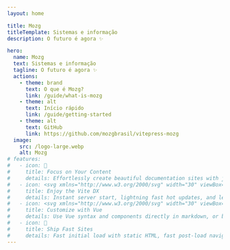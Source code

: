 ```yaml
---
layout: home

title: Mozg
titleTemplate: Sistemas e informação
description: O futuro é agora ✨

hero:
  name: Mozg
  text: Sistemas e informação
  tagline: O futuro é agora ✨
  actions:
    - theme: brand
      text: O que é Mozg?
      link: /guide/what-is-mozg
    - theme: alt
      text: Início rápido
      link: /guide/getting-started
    - theme: alt
      text: GitHub
      link: https://github.com/mozgbrasil/vitepress-mozg
  image:
    src: /logo-large.webp
    alt: Mozg
# features:
#   - icon: 📝
#     title: Focus on Your Content
#     details: Effortlessly create beautiful documentation sites with just markdown.
#   - icon: <svg xmlns="http://www.w3.org/2000/svg" width="30" viewBox="0 0 256 256.32"><defs><linearGradient id="a" x1="-.828%" x2="57.636%" y1="7.652%" y2="78.411%"><stop offset="0%" stop-color="#41D1FF"/><stop offset="100%" stop-color="#BD34FE"/></linearGradient><linearGradient id="b" x1="43.376%" x2="50.316%" y1="2.242%" y2="89.03%"><stop offset="0%" stop-color="#FFEA83"/><stop offset="8.333%" stop-color="#FFDD35"/><stop offset="100%" stop-color="#FFA800"/></linearGradient></defs><path fill="url(#a)" d="M255.153 37.938 134.897 252.976c-2.483 4.44-8.862 4.466-11.382.048L.875 37.958c-2.746-4.814 1.371-10.646 6.827-9.67l120.385 21.517a6.537 6.537 0 0 0 2.322-.004l117.867-21.483c5.438-.991 9.574 4.796 6.877 9.62Z"/><path fill="url(#b)" d="M185.432.063 96.44 17.501a3.268 3.268 0 0 0-2.634 3.014l-5.474 92.456a3.268 3.268 0 0 0 3.997 3.378l24.777-5.718c2.318-.535 4.413 1.507 3.936 3.838l-7.361 36.047c-.495 2.426 1.782 4.5 4.151 3.78l15.304-4.649c2.372-.72 4.652 1.36 4.15 3.788l-11.698 56.621c-.732 3.542 3.979 5.473 5.943 2.437l1.313-2.028 72.516-144.72c1.215-2.423-.88-5.186-3.54-4.672l-25.505 4.922c-2.396.462-4.435-1.77-3.759-4.114l16.646-57.705c.677-2.35-1.37-4.583-3.769-4.113Z"/></svg>
#     title: Enjoy the Vite DX
#     details: Instant server start, lightning fast hot updates, and leverage Vite ecosystem plugins.
#   - icon: <svg xmlns="http://www.w3.org/2000/svg" width="30" viewBox="0 0 256 220.8"><path fill="#41B883" d="M204.8 0H256L128 220.8 0 0h97.92L128 51.2 157.44 0h47.36Z"/><path fill="#41B883" d="m0 0 128 220.8L256 0h-51.2L128 132.48 50.56 0H0Z"/><path fill="#35495E" d="M50.56 0 128 133.12 204.8 0h-47.36L128 51.2 97.92 0H50.56Z"/></svg>
#     title: Customize with Vue
#     details: Use Vue syntax and components directly in markdown, or build custom themes with Vue.
#   - icon: 🚀
#     title: Ship Fast Sites
#     details: Fast initial load with static HTML, fast post-load navigation with client-side routing.
---
```


<style>
  :root {
    --vp-home-hero-name-color: transparent;
    --vp-home-hero-name-background: -webkit-linear-gradient(
      120deg,
      #bd34fe 30%,
      #41d1ff
    );

    --vp-home-hero-image-background-image: linear-gradient(
      -45deg,
      #bd34fe 50%,
      #47caff 50%
    );
    --vp-home-hero-image-filter: blur(44px);
  }

  @media (min-width: 640px) {
    :root {
      --vp-home-hero-image-filter: blur(56px);
    }
  }

  @media (min-width: 960px) {
    :root {
      --vp-home-hero-image-filter: blur(68px);
    }
  }
</style>

<style>
  /*  Fix: "flash of unstyled content" (FOUC). */
  [class^='mozg-'] {
    visibility: hidden;
  }

  [class^='mozg-']:defined {
    visibility: visible;
  }
</style>

<!-- Authentication -->

<mozg-firebase-tools></mozg-firebase-tools>

<!-- Social Links -->

<style>
  i {
    cursor: pointer;
    font-size: 4rem; /* Ajuste o tamanho do ícone conforme necessário */
    margin: 10px;
    transition: transform 0.3s ease, box-shadow 0.3s ease;
    display: inline-block; /* Adiciona display: inline-block */
  }

  i:hover {
    transform: scale(1.2);
    box-shadow: 0 0 20px 5px rgba(0, 255, 255, 0.7),
      0 0 40px 10px rgba(0, 255, 255, 0.6), 0 0 60px 15px rgba(0, 255, 255, 0.5);
  }

  /* Animação de brilho */
  @keyframes glowPulse {
    0% {
      box-shadow: 0 0 10px 5px rgba(0, 255, 255, 0.5),
        0 0 20px 10px rgba(0, 255, 255, 0.3),
        0 0 30px 15px rgba(0, 255, 255, 0.2);
    }
    50% {
      box-shadow: 0 0 20px 10px rgba(0, 255, 255, 1),
        0 0 40px 15px rgba(0, 255, 255, 0.8),
        0 0 60px 20px rgba(0, 255, 255, 0.6);
    }
    100% {
      box-shadow: 0 0 10px 5px rgba(0, 255, 255, 0.5),
        0 0 20px 10px rgba(0, 255, 255, 0.3),
        0 0 30px 15px rgba(0, 255, 255, 0.2);
    }
  }

  i:hover {
    transform: scale(1.2);
    animation: glowPulse 1.5s infinite alternate;
  }

  .icons-container {
    display: flex;
    flex-wrap: wrap;
    justify-content: center;
    align-items: center;
    width: 100%;
    height: 100%;
    padding: 20px;
    box-sizing: border-box;
  }

  .icons-container i {
    margin-bottom: 20px;
    flex-basis: calc(25% - 20px); /* Ajusta o tamanho base dos ícones */
    flex-grow: 1; /* Permite que os ícones cresçam para preencher o espaço disponível */
  }
</style>

<div class="icons-container">
  <!-- https://fontawesome.com/icons -->
  <a href="https://wa.me/5511977072339?text=%7B%22nome%22%3A%20%22Jo%C3%A3o%22%2C%20%22mensagem%22%3A%20%22Gostaria%20de%20saber%20mais%20sobre%20os%20seus%20servi%C3%A7os.%22%7D" target="_blank">
    <i class="fa-brands fa-whatsapp fa-2xl"></i>
  </a>
  <a href="https://github.com/mozgbrasil" target="_blank">
    <i class="fa-brands fa-github fa-2xl"></i>
  </a>
  <a href="https://www.linkedin.com/in/mozgbrasil/" target="_blank">
    <i class="fa-brands fa-linkedin fa-2xl"></i>
  </a>
  <a href="https://web.facebook.com/mozgbrasil/" target="_blank">
    <i class="fa-brands fa-facebook fa-2xl"></i>
  </a>
  <a href="https://www.instagram.com/mozgbrasil" target="_blank">
    <i class="fa-brands fa-instagram fa-2xl"></i>
  </a>
  <a href="https://www.youtube.com/@mozgbrasil" target="_blank">
    <i class="fa-brands fa-youtube fa-2xl"></i>
  </a>
  <a href="https://x.com/mozgbrasil" target="_blank">
    <i class="fa-brands fa-twitter fa-2xl"></i>
  </a>
   <a href="https://mozgbrasil.wordpress.com/" target="_blank">
    <i class="fa-brands fa-wordpress fa-2xl"></i>
  </a>
  <a href="https://www.npmjs.com/~mozg" target="_blank">
    <i class="fa-brands fa-npm fa-2xl"></i>
  </a>
  <a href="https://gitlab.com/mozgbrasil" target="_blank">
     <i class="fa-brands fa-gitlab fa-2xl"></i>
  </a>
  <a href="https://mozg.com.br/sitemap.xml" target="_blank">
     <i class="fa-solid fa-sitemap fa-2xl"></i>
  </a>
</div>
